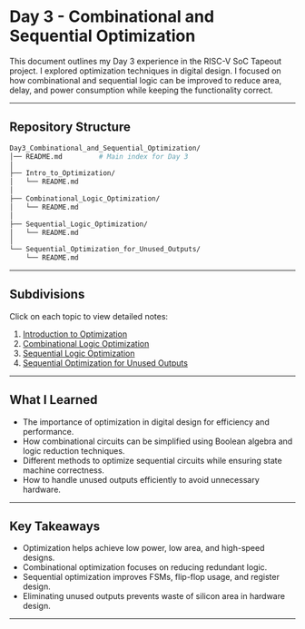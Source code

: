 # Day 3 - Combinational and Sequential Optimization

This document outlines my Day 3 experience in the RISC-V SoC Tapeout project. I explored optimization techniques in digital design. I focused on how combinational and sequential logic can be improved to reduce area, delay, and power consumption while keeping the functionality correct.

---

##  Repository Structure

```bash
Day3_Combinational_and_Sequential_Optimization/
│── README.md         # Main index for Day 3
│
├── Intro_to_Optimization/
│   └── README.md
│
├── Combinational_Logic_Optimization/
│   └── README.md
│
├── Sequential_Logic_Optimization/
│   └── README.md
│
└── Sequential_Optimization_for_Unused_Outputs/
    └── README.md
```

---

## Subdivisions

Click on each topic to view detailed notes:

1. [Introduction to Optimization](./Intro_to_Optimization/README.md)  
2. [Combinational Logic Optimization](./Combinational_Logic_Optimization/README.md)  
3. [Sequential Logic Optimization](./Sequential_Logic_Optimization/README.md)  
4. [Sequential Optimization for Unused Outputs](./Sequential_Optimization_for_Unused_Outputs/README.md)  

---

## What I Learned

- The importance of optimization in digital design for efficiency and performance.  
- How combinational circuits can be simplified using Boolean algebra and logic reduction techniques.  
- Different methods to optimize sequential circuits while ensuring state machine correctness.  
- How to handle unused outputs efficiently to avoid unnecessary hardware.  

---

## Key Takeaways

- Optimization helps achieve low power, low area, and high-speed designs.  
- Combinational optimization focuses on reducing redundant logic.  
- Sequential optimization improves FSMs, flip-flop usage, and register design.  
- Eliminating unused outputs prevents waste of silicon area in hardware design.  

---
